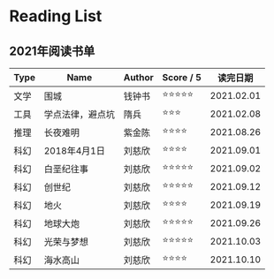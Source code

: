 # Reading List

## 2021年阅读书单

| Type | Name             | Author | Score / 5 | 读完日期   |
| ---- | ---------------- | ------ | --------- | ---------- |
| 文学 | 围城             | 钱钟书 | ⭐⭐⭐⭐⭐     | 2021.02.01 |
| 工具 | 学点法律，避点坑 | 隋兵   | ⭐⭐⭐       | 2021.02.08 |
| 推理 | 长夜难明         | 紫金陈 | ⭐⭐⭐⭐      | 2021.08.26 |
| 科幻 | 2018年4月1日     | 刘慈欣 | ⭐⭐⭐⭐      | 2021.09.01 |
| 科幻 | 白垩纪往事       | 刘慈欣 | ⭐⭐⭐⭐⭐     | 2021.09.02 |
| 科幻 | 创世纪           | 刘慈欣 | ⭐⭐⭐⭐⭐     | 2021.09.12 |
| 科幻 | 地火             | 刘慈欣 | ⭐⭐⭐⭐      | 2021.09.19 |
| 科幻 | 地球大炮         | 刘慈欣 | ⭐⭐⭐⭐⭐     | 2021.09.26 |
| 科幻 | 光荣与梦想       | 刘慈欣 | ⭐⭐⭐⭐⭐     | 2021.10.03 |
| 科幻 | 海水高山         | 刘慈欣 | ⭐⭐⭐⭐      | 2021.10.10 |

